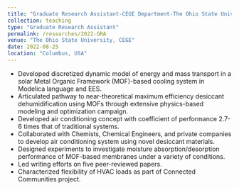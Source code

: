 ```yaml
---
title: "Graduate Research Assistant-CEGE Department-The Ohio State University-Spring 2020 - Present"
collection: teaching
type: "Graduate Research Assistant"
permalink: /researches/2022-GRA
venue: "The Ohio State University, CEGE"
date: 2022-08-25
location: "Columbus, USA"
---
```



* Developed discretized dynamic model of energy and mass transport in a solar Metal Organic Framework
(MOF)-based cooling system in Modelica language and EES.
* Articulated pathway to near-theoretical maximum efficiency desiccant dehumidification using MOFs
through extensive physics-based modeling and optimization campaign.
* Developed air conditioning concept with coefficient of performance 2.7-6 times that of traditional
systems.
* Collaborated with Chemists, Chemical Engineers, and private companies to develop air conditioning
system using novel desiccant materials.
* Designed experiments to investigate moisture absorption/desorption performance of MOF-based
membranes under a variety of conditions.
* Led writing efforts on five peer-reviewed papers.
* Characterized flexibility of HVAC loads as part of Connected Communities project.



